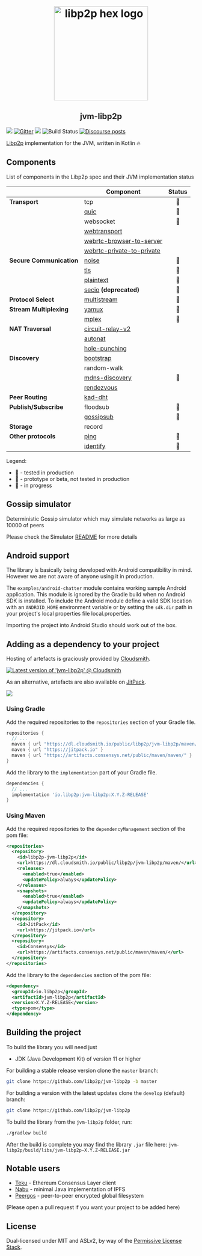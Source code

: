 <h1 align="center">
  <a href="https://libp2p.io/"><img width="250" src="https://github.com/libp2p/libp2p/blob/master/logo/black-bg-2.png?raw=true" alt="libp2p hex logo" /></a>
</h1>

<h2 align="center">jvm-libp2p</h2>

[![](https://img.shields.io/badge/project-libp2p-yellow.svg?style=flat-square)](https://libp2p.io/)
[![Gitter](https://img.shields.io/gitter/room/libp2p/jvm-libp2p.svg)](https://gitter.im/jvm-libp2p/community)
[![](https://img.shields.io/badge/freenode-%23libp2p-yellow.svg?style=flat-square)](http://webchat.freenode.net/?channels=%23libp2p)
![Build Status](https://github.com/libp2p/jvm-libp2p/actions/workflows/build.yml/badge.svg?branch=master)
[![Discourse posts](https://img.shields.io/discourse/https/discuss.libp2p.io/posts.svg)](https://discuss.libp2p.io)

[Libp2p](https://libp2p.io/) implementation for the JVM, written in Kotlin 🔥

## Components

List of components in the Libp2p spec and their JVM implementation status 

|                          | Component                                                                                       |      Status      |
|--------------------------|-------------------------------------------------------------------------------------------------|:----------------:|
| **Transport**            | tcp                                                                                             |  :green_apple:   |
|                          | [quic](https://github.com/libp2p/specs/tree/master/quic)                                        |     :tomato:     |
|                          | websocket                                                                                       |     :lemon:      |
|                          | [webtransport](https://github.com/libp2p/specs/tree/master/webtransport)                        |                  |
|                          | [webrtc-browser-to-server](https://github.com/libp2p/specs/blob/master/webrtc/webrtc-direct.md) |                  |
|                          | [webrtc-private-to-private](https://github.com/libp2p/specs/blob/master/webrtc/webrtc.md)       |                  |
| **Secure Communication** | [noise](https://github.com/libp2p/specs/blob/master/noise/)                                     |  :green_apple:   |
|                          | [tls](https://github.com/libp2p/specs/blob/master/tls/tls.md)                                   |     :lemon:      |
|                          | [plaintext](https://github.com/libp2p/specs/blob/master/plaintext/README.md)                    |     :lemon:      |
|                          | [secio](https://github.com/libp2p/specs/blob/master/secio/README.md) **(deprecated)**           |  :green_apple:   |
| **Protocol Select**      | [multistream](https://github.com/multiformats/multistream-select)                               |  :green_apple:   |
| **Stream Multiplexing**  | [yamux](https://github.com/libp2p/specs/blob/master/yamux/README.md)                            |     :lemon:      |
|                          | [mplex](https://github.com/libp2p/specs/blob/master/mplex/README.md)                            |  :green_apple:   |
| **NAT Traversal**        | [circuit-relay-v2](https://github.com/libp2p/specs/blob/master/relay/circuit-v2.md)             |                  |
|                          | [autonat](https://github.com/libp2p/specs/tree/master/autonat)                                  |                  |
|                          | [hole-punching](https://github.com/libp2p/specs/blob/master/connections/hole-punching.md)       |                  |
| **Discovery**            | [bootstrap](https://github.com/libp2p/specs/blob/master/kad-dht/README.md#bootstrap-process)    |                  |
|                          | random-walk                                                                                     |                  |
|                          | [mdns-discovery](https://github.com/libp2p/specs/blob/master/discovery/mdns.md)                 |     :lemon:      |
|                          | [rendezvous](https://github.com/libp2p/specs/blob/master/rendezvous/README.md)                  |                  |
| **Peer Routing**         | [kad-dht](https://github.com/libp2p/specs/blob/master/kad-dht/README.md)                        |                  |
| **Publish/Subscribe**    | floodsub                                                                                        |     :lemon:      |
|                          | [gossipsub](https://github.com/libp2p/specs/tree/master/pubsub/gossipsub)                       |  :green_apple:   |
| **Storage**              | record                                                                                          |                  |
| **Other protocols**      | [ping](https://github.com/libp2p/specs/blob/master/ping/ping.md)                                |  :green_apple:   |
|                          | [identify](https://github.com/libp2p/specs/blob/master/identify/README.md)                      |  :green_apple:   |

Legend:
- :green_apple: - tested in production
- :lemon: - prototype or beta, not tested in production
- :tomato: - in progress 

## Gossip simulator

Deterministic Gossip simulator which may simulate networks as large as 10000 of peers

Please check the Simulator [README](tools/simulator/README.md) for more details

## Android support

The library is basically being developed with Android compatibility in mind. 
However we are not aware of anyone using it in production.

The `examples/android-chatter` module contains working sample Android application. This module is ignored by the Gradle 
build when no Android SDK is installed. 
To include the Android module define a valid SDK location with an `ANDROID_HOME` environment variable
or by setting the `sdk.dir` path in your project's local properties file local.properties.

Importing the project into Android Studio should work out of the box.

## Adding as a dependency to your project

Hosting of artefacts is graciously provided by [Cloudsmith](https://cloudsmith.com).

[![Latest version of 'jvm-libp2p' @ Cloudsmith](https://api-prd.cloudsmith.io/v1/badges/version/libp2p/jvm-libp2p/maven/jvm-libp2p/latest/a=noarch;xg=io.libp2p/?render=true&show_latest=true)](https://cloudsmith.io/~libp2p/repos/jvm-libp2p/packages/detail/maven/jvm-libp2p/latest/a=noarch;xg=io.libp2p/)

As an alternative, artefacts are also available on [JitPack](https://jitpack.io/).

[![](https://jitpack.io/v/libp2p/jvm-libp2p.svg)](https://jitpack.io/#libp2p/jvm-libp2p)

### Using Gradle
Add the required repositories to the `repositories` section of your Gradle file.
```groovy
repositories {
  // ...
  maven { url "https://dl.cloudsmith.io/public/libp2p/jvm-libp2p/maven/" }
  maven { url "https://jitpack.io" }  
  maven { url "https://artifacts.consensys.net/public/maven/maven/" }
}
```
Add the library to the `implementation` part of your Gradle file.
```groovy
dependencies {
  // ...
  implementation 'io.libp2p:jvm-libp2p:X.Y.Z-RELEASE'
}
```
### Using Maven
Add the required repositories  to the `dependencyManagement` section of the pom file:
```xml
<repositories>
  <repository>
    <id>libp2p-jvm-libp2p</id>
    <url>https://dl.cloudsmith.io/public/libp2p/jvm-libp2p/maven/</url>
    <releases>
      <enabled>true</enabled>
      <updatePolicy>always</updatePolicy>
    </releases>
    <snapshots>
      <enabled>true</enabled>
      <updatePolicy>always</updatePolicy>
    </snapshots>
  </repository>
  <repository>
    <id>JitPack</id>
    <url>https://jitpack.io</url>
  </repository>
  <repository>
    <id>Consensys</id>
    <url>https://artifacts.consensys.net/public/maven/maven/</url>
  </repository>
</repositories>
```
Add the library to the `dependencies` section of the pom file:
``` xml
<dependency>
  <groupId>io.libp2p</groupId>
  <artifactId>jvm-libp2p</artifactId>
  <version>X.Y.Z-RELEASE</version>
  <type>pom</type>
</dependency>
```

## Building the project 

To build the library you will need just 
- JDK (Java Development Kit) of version 11 or higher
 
For building a stable release version clone the `master` branch:  
```bash
git clone https://github.com/libp2p/jvm-libp2p -b master
```
For building a version with the latest updates clone the `develop` (default) branch:
```bash
git clone https://github.com/libp2p/jvm-libp2p
```

To build the library from the `jvm-libp2p` folder, run:
```bash
./gradlew build
```

After the build is complete you may find the library `.jar` file here: `jvm-libp2p/build/libs/jvm-libp2p-X.Y.Z-RELEASE.jar`

## Notable users

- [Teku](https://github.com/Consensys/teku) - Ethereum Consensus Layer client 
- [Nabu](https://github.com/peergos/nabu) - minimal Java implementation of IPFS
- [Peergos](https://github.com/peergos/peergos) - peer-to-peer encrypted global filesystem

(Please open a pull request if you want your project to be added here)

## License

Dual-licensed under MIT and ASLv2, by way of the [Permissive License
Stack](https://protocol.ai/blog/announcing-the-permissive-license-stack/).
